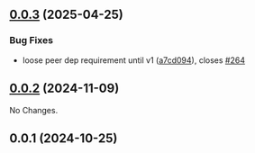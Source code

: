 ## [0.0.3](https://github.com/posva/pinia-colada/compare/@pinia/colada-plugin-cache-persister@0.0.2...@pinia/colada-plugin-cache-persister@0.0.3) (2025-04-25)

### Bug Fixes

- loose peer dep requirement until v1 ([a7cd094](https://github.com/posva/pinia-colada/commit/a7cd09461b45f8b2c3255016c3a9e4d6abb0242d)), closes [#264](https://github.com/posva/pinia-colada/issues/264)

## [0.0.2](https://github.com/posva/pinia-colada/compare/@pinia/colada-plugin-cache-persister@0.0.1...@pinia/colada-plugin-cache-persister@0.0.2) (2024-11-09)

No Changes.

## 0.0.1 (2024-10-25)
